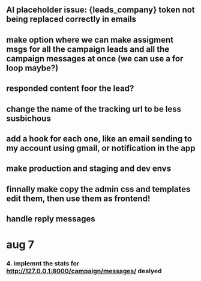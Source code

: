 
## AI placeholder issue: {leads_company} token not being replaced correctly in emails

## make option where we can make assigment msgs for all the campaign leads and all the campaign messages at once (we can use a for loop maybe?)

## responded content foor the lead?

## change the name of the tracking url to be less susbichous 
## add a hook for each one, like an email sending to my account using gmail, or notification in the app


## make production and staging and dev envs

## finnally make copy the admin css and templates edit them, then use them as frontend! 

## handle reply messages




# aug 7


### 4. implemnt the stats for http://127.0.0.1:8000/campaign/messages/ dealyed